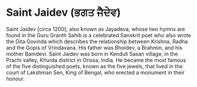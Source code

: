 # Saint Jaidev (ਭਗਤ ਜੈਦੇਵ)

Saint Jaidev [circa 1200], also known as Jayadeva, whose two hymns are found in the Guru Granth Sahib is a celebrated Sanskrit poet who also wrote the Gita Govinda which describes the relationship between Krishna, Radha and the Gopis of Vrindavana. His father was Bhoidev, a Brahmin, and his mother Bamdevi. Saint Jaidev was born in Kenduli Sasan village, in the Prachi valley, Khurda district in Orissa, India. He became the most famous of the five distinguished poets, known as the five jewels, that lived in the court of Lakshman Sen, King of Bengal, who erected a monument in their honour.
